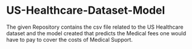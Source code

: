 # US-Healthcare-Dataset-Model
The given Repository contains the csv file related to the US Healthcare dataset and the model created that predicts the Medical fees one would have to pay to cover the costs of Medical Support.
